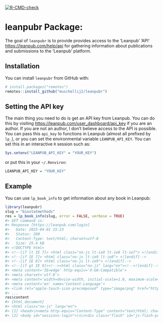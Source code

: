 
<!-- badges: start -->

[![R-CMD-check](https://github.com/muschellij2/leanpubr/actions/workflows/R-CMD-check.yaml/badge.svg)](https://github.com/muschellij2/leanpubr/actions/workflows/R-CMD-check.yaml)
<!-- badges: end -->

<!-- README.md is generated from README.Rmd. Please edit that file -->

# leanpubr Package:

The goal of `leanpubr` is to provide provides access to the ‘Leanpub’
‘API’ <https://leanpub.com/help/api> for gathering information about
publications and submissions to the ‘Leanpub’ platform.

## Installation

You can install `leanpubr` from GitHub with:

``` r
# install.packages("remotes")
remotes::install_github("muschellij2/leanpubr")
```

## Setting the API key

The main thing you need to do is get an API key from Leanpub. You can do
this by visiting <https://leanpub.com/user_dashboard/api_key> if you are
an author. If you are not an author, I don’t believe access to the API
is possible. You can pass this `api_key` to functions in Leanpub (almost
all prefixed by `lp_`), or you can set the environmental variable
`LEANPUB_API_KEY`. You can set this in an interactive `R` session such
as:

``` r
Sys.setenv("LEANPUB_API_KEY" = "YOUR_KEY")
```

or put this in your `~/.Renviron`:

``` r
LEANPUB_API_KEY = "YOUR_KEY"
```

## Example

You can use `lp_book_info` to get information about any book in Leanpub:

``` r
library(leanpubr)
slug = "biostatmethods"
res = lp_book_info(slug, error = FALSE, verbose = TRUE)
#> GET command is:
#> Response [https://leanpub.com/login]
#>   Date: 2025-04-01 15:23
#>   Status: 200
#>   Content-Type: text/html; charset=utf-8
#>   Size: 25.4 kB
#> <!DOCTYPE html>
#> <!--[if lt IE 7]> <html class="no-js lt-ie9 lt-ie8 lt-ie7"> <![endif]-->
#> <!--[if IE 7]> <html class="no-js lt-ie9 lt-ie8"> <![endif]-->
#> <!--[if IE 8]> <html class="no-js lt-ie9"> <![endif]-->
#> <!--[if gt IE 9]><!--><html class="no-js" lang="en"><!--<![endif]--><head>
#> <meta content='IE=edge' http-equiv='X-UA-Compatible'>
#> <meta charset='utf-8'>
#> <meta content='width=device-width, initial-scale=1.0, maximum-scale=1, user-s...
#> <meta content='en' name='Content-Language'>
#> <link rel="apple-touch-icon-precomposed" type="image/png" href="https://leanp...
#> ...
res$content
#> {html_document}
#> <html class="no-js" lang="en">
#> [1] <head>\n<meta http-equiv="Content-Type" content="text/html; charset=UTF-8 ...
#> [2] <body id="sessions-login">\n\n<div class="flash" id="js-flash-prototype"> ...
```
